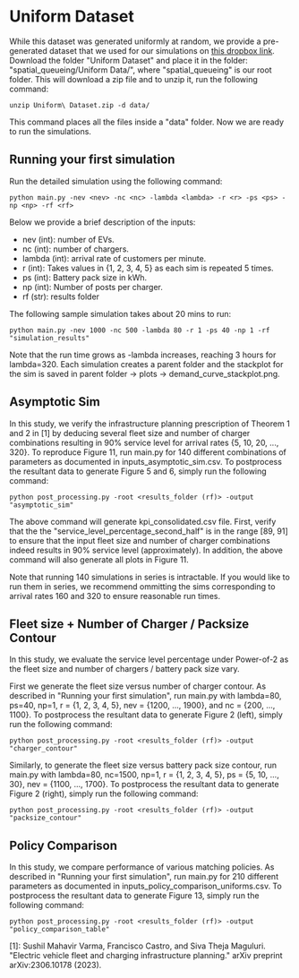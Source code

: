 # Uniform Dataset
While this dataset was generated uniformly at random, we provide a pre-generated dataset that we used for our simulations on [this dropbox link](https://www.dropbox.com/scl/fo/137ug19aq72zxsqr3zh54/ABKw2E8-hdDSjoqj7iU0cSM?rlkey=lxbtdw5a0uko44zd92m04y31z&st=jjbzieyc&dl=0). Download the folder "Uniform Dataset" and place it in the folder: "spatial_queueing/Uniform Data/", where "spatial_queueing" is our root folder. This will download a zip file and to unzip it, run the following command:
```
unzip Uniform\ Dataset.zip -d data/
```
This command places all the files inside a "data" folder. Now we are ready to run the simulations.

## Running your first simulation
Run the detailed simulation using the following command:
```
python main.py -nev <nev> -nc <nc> -lambda <lambda> -r <r> -ps <ps> -np <np> -rf <rf>
```
Below we provide a brief description of the inputs:
- nev (int): number of EVs.
- nc (int): number of chargers.
- lambda (int): arrival rate of customers per minute.
- r (int): Takes values in {1, 2, 3, 4, 5} as each sim is repeated 5 times.
- ps (int): Battery pack size in kWh.
- np (int): Number of posts per charger.
- rf (str): results folder

The following sample simulation takes about 20 mins to run:
```
python main.py -nev 1000 -nc 500 -lambda 80 -r 1 -ps 40 -np 1 -rf "simulation_results"
```
Note that the run time grows as -lambda increases, reaching 3 hours for lambda=320. Each simulation creates a parent folder and the stackplot for the sim is saved in parent folder -> plots -> demand_curve_stackplot.png.

## Asymptotic Sim
In this study, we verify the infrastructure planning prescription of Theorem 1 and 2 in [1] by deducing several fleet size and number of charger combinations resulting in 90% service level for arrival rates {5, 10, 20, ..., 320}. To reproduce Figure 11, run main.py for 140 different combinations of parameters as documented in inputs_asymptotic_sim.csv. To postprocess the resultant data to generate Figure 5 and 6, simply run the following command:
```
python post_processing.py -root <results_folder (rf)> -output "asymptotic_sim"
```
The above command will generate kpi_consolidated.csv file. First, verify that the the "service_level_percentage_second_half" is in the range [89, 91] to ensure that the input fleet size and number of charger combinations indeed results in 90% service level (approximately). In addition, the above command will also generate all plots in Figure 11.

Note that running 140 simulations in series is intractable. If you would like to run them in series, we recommend ommitting the sims corresponding to arrival rates 160 and 320 to ensure reasonable run times.

## Fleet size + Number of Charger / Packsize Contour
In this study, we evaluate the service level percentage under Power-of-2 as the fleet size and number of chargers / battery pack size vary. 

First we generate the fleet size versus number of charger contour. As described in "Running your first simulation", run main.py with lambda=80, ps=40, np=1, r = {1, 2, 3, 4, 5}, nev = {1200, ..., 1900}, and nc = {200, ..., 1100}. To postprocess the resultant data to generate Figure 2 (left), simply run the following command:
```
python post_processing.py -root <results_folder (rf)> -output "charger_contour"
```

Similarly, to generate the fleet size versus battery pack size contour, run main.py with lambda=80, nc=1500, np=1, r = {1, 2, 3, 4, 5}, ps = {5, 10, ..., 30}, nev = {1100, ..., 1700}. To postprocess the resultant data to generate Figure 2 (right), simply run the following command:
```
python post_processing.py -root <results_folder (rf)> -output "packsize_contour"
```

## Policy Comparison
In this study, we compare performance of various matching policies. As described in "Running your first simulation", run main.py for 210 different parameters as documented in inputs_policy_comparison_uniforms.csv. To postprocess the resultant data to generate Figure 13, simply run the following command:
```
python post_processing.py -root <results_folder (rf)> -output "policy_comparison_table"
```



[1]: Sushil Mahavir Varma, Francisco Castro, and Siva Theja Maguluri. "Electric vehicle fleet and charging infrastructure planning." arXiv preprint arXiv:2306.10178 (2023).
